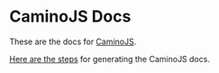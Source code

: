 # CaminoJS Docs

These are the docs for [CaminoJS](https://docs.camino.foundation/apis/caminojs).

[Here are the steps](https://github.com/chain4travel/caminojs/blob/master/documentation/generating-typedoc.md) for generating the CaminoJS docs.
